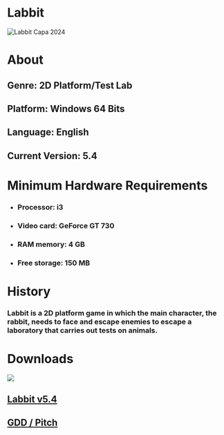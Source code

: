 <h1>Labbit</h1>

![Labbit Capa 2024](https://github.com/YorhanSD/Labbit/assets/79441853/77a832e3-3537-4724-bb2b-ef3abc7da5fe)

# About

<h2>Genre: 2D Platform/Test Lab</h2>
<h2>Platform: Windows 64 Bits</h2>
<h2>Language: English</h2>
<h2>Current Version: 5.4</h2>
  
# Minimum Hardware Requirements
  
<ul>
  <li><h3>Processor: i3</h3></li>
  <li><h3>Video card: GeForce GT 730</h3></li>
  <li><h3>RAM memory: 4 GB</h3></li>
  <li><h3>Free storage: 150 MB</h3></li>
</ul>

# History

<h3>Labbit is a 2D platform game in which the main character, the rabbit, needs to face and escape enemies to escape a laboratory that carries out tests on animals.
</h3>

# Downloads

![](https://img.shields.io/badge/Windows-0078D6?style=for-the-badge&logo=windows&logoColor=white)

<h2><a href="https://drive.google.com/file/d/1wneMcq3swHEBe-1aPi9ciKNK1QzHX4fc/view?usp=sharing">Labbit v5.4</a></h2>
<h2><a href="https://drive.google.com/drive/folders/1HXY1FwJ2XI6jajAKLoDzrkKPUSwTB23G?usp=drive_link">GDD / Pitch</a></h2>
